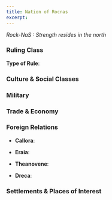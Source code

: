 ```yaml
---
title: Nation of Rocnas
excerpt: 
---
```


*Rock-NaS : Strength resides in the north*

### Ruling Class

**Type of Rule**: 



### Culture & Social Classes



### Military



### Trade & Economy



### Foreign Relations

* **Callora**: 



* **Eraia**: 

* **Theanovene**: 

* **Dreca**: 

### Settlements & Places of Interest

